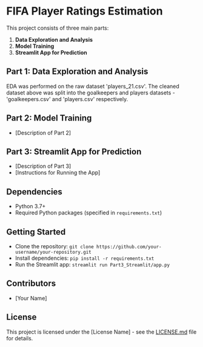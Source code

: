 # FIFA Player Ratings Estimation

This project consists of three main parts:
1. **Data Exploration and Analysis**
2. **Model Training**
3. **Streamlit App for Prediction**

## Part 1: Data Exploration and Analysis

EDA was performed on the raw dataset 'players_21.csv'. 
The cleaned dataset above was split into the goalkeepers and players datasets - 
'goalkeepers.csv' and 'players.csv' respectively. 

## Part 2: Model Training

- [Description of Part 2]

## Part 3: Streamlit App for Prediction

- [Description of Part 3]
- [Instructions for Running the App]

## Dependencies

- Python 3.7+
- Required Python packages (specified in `requirements.txt`)

## Getting Started

- Clone the repository: `git clone https://github.com/your-username/your-repository.git`
- Install dependencies: `pip install -r requirements.txt`
- Run the Streamlit app: `streamlit run Part3_Streamlit/app.py`

## Contributors

- [Your Name]

## License

This project is licensed under the [License Name] - see the [LICENSE.md](LICENSE.md) file for details.

